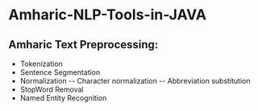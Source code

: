 # Amharic-NLP-Tools-in-JAVA
## Amharic Text Preprocessing:
- Tokenization 
- Sentence Segmentation
- Normalization
 -- Character normalization 
 -- Abbreviation substitution 
- StopWord Removal
- Named Entity Recognition 

